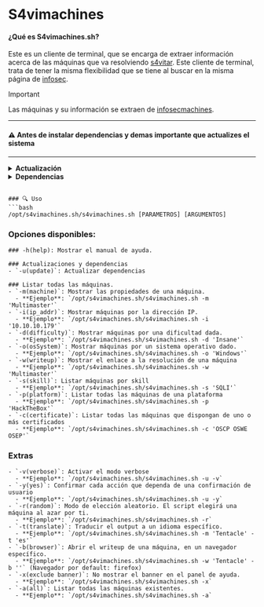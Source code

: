 # S4vimachines

#### ¿Qué es S4vimachines.sh?
Este es un cliente de terminal, que se encarga de extraer información acerca de las máquinas que va resolviendo [s4vitar](https://www.youtube.com/s4vitar). Este cliente de terminal, trata de tener la misma flexibilidad que se tiene al buscar en la misma página de [infosec](https://infosecmachines.io). 
> [!IMPORTANT]
> Las máquinas y su información se extraen de [infosecmachines](https://infosecmachines.io/api/machines).

---

#### ⚠️ Antes de instalar dependencias y demas importante que actualizes el sistema

---

<details>
  <summary><b>Actualización</b></summary>

  ### Debian
  
  ```bash
  sudo apt update && sudo apt upgrade -y # Para distribuciones basadas en debian
  sudo apt update && sudo parrot-upgrade -y # Para el delicado de Parrot
  ```

  ### Arch
  ```bash
  sudo pacman -Syu --noconfirm   # Usando pacman (gestor oficial)
  sudo paru -Syu --noconfirm     # Usando paru (AUR helper basado en pacman)
  sudo yay -Syu --noconfirm      # Usando yay (otro AUR helper basado en pacman)
  ```


</details>  

<details>
  <summary><b>Dependencias</b></summary>

  ### Debian
  
  ```bash
  sudo apt install coreutils util-linux npm nodejs bc moreutils translate-shell -y
  sudo apt install node-js-beautify -y 
  ```

  ### Arch
  
  ```bash
  sudo pacman -S coreutils npm nodejs bc moreutils translate-shell --noconfirm
  sudo npm install -g js-beautify 
  ```

</details>

```

### 🔍 Uso
```bash
/opt/s4vimachines.sh/s4vimachines.sh [PARAMETROS] [ARGUMENTOS]
```

### Opciones disponibles:

```
### -h(help): Mostrar el manual de ayuda.

### Actualizaciones y dependencias
- `-u(update)`: Actualizar dependencias

### Listar todas las máquinas.
- `-m(machine)`: Mostrar las propiedades de una máquina.
  - **Ejemplo**: `/opt/s4vimachines.sh/s4vimachines.sh -m 'Multimaster'`
- `-i(ip_addr)`: Mostrar máquinas por la dirección IP.
  - **Ejemplo**: `/opt/s4vimachines.sh/s4vimachines.sh -i '10.10.10.179'`
- `-d(difficulty)`: Mostrar máquinas por una dificultad dada.
  - **Ejemplo**: `/opt/s4vimachines.sh/s4vimachines.sh -d 'Insane'`
- `-o(osSystem)`: Mostrar máquinas por un sistema operativo dado.
  - **Ejemplo**: `/opt/s4vimachines.sh/s4vimachines.sh -o 'Windows'`
- `-w(writeup)`: Mostrar el enlace a la resolución de una máquina
  - **Ejemplo**: `/opt/s4vimachines.sh/s4vimachines.sh -w 'Multimaster'`
- `-s(skill)`: Listar máquinas por skill
  - **Ejemplo**: `/opt/s4vimachines.sh/s4vimachines.sh -s 'SQLI'`
- `-p(platform)`: Listar todas las máquinas de una plataforma
  - **Ejemplo**: `/opt/s4vimachines.sh/s4vimachines.sh -p 'HackTheBox'`
- `-c(certificate)`: Listar todas las máquinas que dispongan de uno o más certificados
  - **Ejemplo**: `/opt/s4vimachines.sh/s4vimachines.sh -c 'OSCP OSWE OSEP'`
```



### Extras
```
- `-v(verbose)`: Activar el modo verbose
  - **Ejemplo**: `/opt/s4vimachines.sh/s4vimachines.sh -u -v`
- `-y(yes)`: Confirmar cada acción que dependa de una confirmación de usuario
  - **Ejemplo**: `/opt/s4vimachines.sh/s4vimachines.sh -u -y`
- `-r(random)`: Modo de elección aleatorio. El script elegirá una máquina al azar por ti.
  - **Ejemplo**: `/opt/s4vimachines.sh/s4vimachines.sh -r`
- `-t(translate)`: Traducir el output a un idioma específico.
  - **Ejemplo**: `/opt/s4vimachines.sh/s4vimachines.sh -m 'Tentacle' -t 'es'`
- `-b(browser)`: Abrir el writeup de una máquina, en un navegador específico.
  - **Ejemplo**: `/opt/s4vimachines.sh/s4vimachines.sh -w 'Tentacle' -b ''` (Navegador por default: firefox)
- `-x(exclude banner)`: No mostrar el banner en el panel de ayuda.
  - **Ejemplo**: `/opt/s4vimachines.sh/s4vimachines.sh -x`
- `-a(all)`: Listar todas las máquinas existentes.
  - **Ejemplo**: `/opt/s4vimachines.sh/s4vimachines.sh -a`
```
